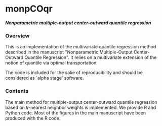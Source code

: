 # monpCOqr

***Nonparametric multiple-output center-outward quantile regression***

### Overview

This is an implementation of the multivariate quantile regression method described in the manuscript "Nonparametric Multiple-Output
Center-Outward Quantile Regression". It relies on a multivariate extension of the notion of quantile via optimal transportation.


The code is included for the sake of reproducibility and should be considered as `alpha stage' software.

### Contents

The main method for multiple-output center-outward quantile regression based on $k$-nearest neighbor weights is implemented. We provide R and Python code. Most of the figures in the main manuscript have been produced with the R code.


